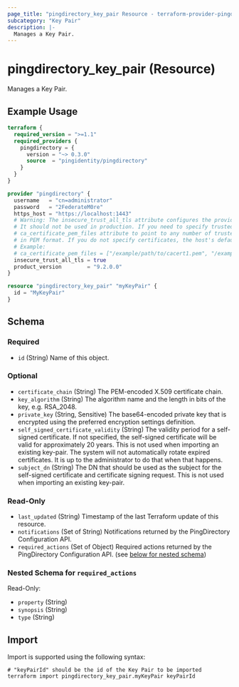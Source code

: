 ```yaml
---
page_title: "pingdirectory_key_pair Resource - terraform-provider-pingdirectory"
subcategory: "Key Pair"
description: |-
  Manages a Key Pair.
---
```


# pingdirectory_key_pair (Resource)

Manages a Key Pair.

## Example Usage

```terraform
terraform {
  required_version = ">=1.1"
  required_providers {
    pingdirectory = {
      version = "~> 0.3.0"
      source  = "pingidentity/pingdirectory"
    }
  }
}

provider "pingdirectory" {
  username   = "cn=administrator"
  password   = "2FederateM0re"
  https_host = "https://localhost:1443"
  # Warning: The insecure_trust_all_tls attribute configures the provider to trust any certificate presented by the PingDirectory server.
  # It should not be used in production. If you need to specify trusted CA certificates, use the
  # ca_certificate_pem_files attribute to point to any number of trusted CA certificate files
  # in PEM format. If you do not specify certificates, the host's default root CA set will be used.
  # Example:
  # ca_certificate_pem_files = ["/example/path/to/cacert1.pem", "/example/path/to/cacert2.pem"]
  insecure_trust_all_tls = true
  product_version        = "9.2.0.0"
}

resource "pingdirectory_key_pair" "myKeyPair" {
  id = "MyKeyPair"
}
```

<!-- schema generated by tfplugindocs -->
## Schema

### Required

- `id` (String) Name of this object.

### Optional

- `certificate_chain` (String) The PEM-encoded X.509 certificate chain.
- `key_algorithm` (String) The algorithm name and the length in bits of the key, e.g. RSA_2048.
- `private_key` (String, Sensitive) The base64-encoded private key that is encrypted using the preferred encryption settings definition.
- `self_signed_certificate_validity` (String) The validity period for a self-signed certificate. If not specified, the self-signed certificate will be valid for approximately 20 years. This is not used when importing an existing key-pair. The system will not automatically rotate expired certificates. It is up to the administrator to do that when that happens.
- `subject_dn` (String) The DN that should be used as the subject for the self-signed certificate and certificate signing request. This is not used when importing an existing key-pair.

### Read-Only

- `last_updated` (String) Timestamp of the last Terraform update of this resource.
- `notifications` (Set of String) Notifications returned by the PingDirectory Configuration API.
- `required_actions` (Set of Object) Required actions returned by the PingDirectory Configuration API. (see [below for nested schema](#nestedatt--required_actions))

<a id="nestedatt--required_actions"></a>
### Nested Schema for `required_actions`

Read-Only:

- `property` (String)
- `synopsis` (String)
- `type` (String)

## Import

Import is supported using the following syntax:

```shell
# "keyPairId" should be the id of the Key Pair to be imported
terraform import pingdirectory_key_pair.myKeyPair keyPairId
```

